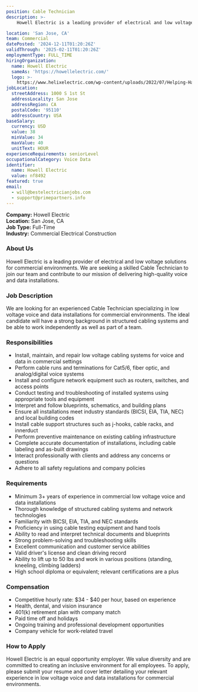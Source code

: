 ```yaml
---
position: Cable Technician
description: >- 
    Howell Electric is a leading provider of electrical and low voltage solutions for commercial environments. We are seeking a skilled Cable Technician to join our team and contribute to our mission of delivering high-quality voice and data installations. We are looking for an experienced Cable Technician specializing in low voltage voice and data installations for commercial environments. The ideal candidate will have a strong background in structured cabling systems and be able to work independently as well as part of a team.

location: 'San Jose, CA'
team: Commercial
datePosted: '2024-12-11T01:20:26Z'
validThrough: '2025-02-11T01:20:26Z'
employmentType: FULL_TIME
hiringOrganization:
  name: Howell Electric
  sameAs: 'https://howellelectric.com/'
  logo: >-
    https://www.helixelectric.com/wp-content/uploads/2022/07/Helping-Hands-Logo_Blue-e1656694113799.jpg
jobLocation:
  streetAddress: 1000 S 1st St
  addressLocality: San Jose
  addressRegion: CA
  postalCode: '95110'
  addressCountry: USA
baseSalary:
  currency: USD
  value: 38
  minValue: 34
  maxValue: 40
  unitText: HOUR
experienceRequirements: seniorLevel
occupationalCategory: Voice Data
identifier:
  name: Howell Electric
  value: nf8492
featured: true
email:
  - will@bestelectricianjobs.com
  - support@primepartners.info
---
```


**Company:** Howell Electric  
**Location:** San Jose, CA  
**Job Type:** Full-Time  
**Industry:** Commercial Electrical Construction  

### About Us
Howell Electric is a leading provider of electrical and low voltage solutions for commercial environments. We are seeking a skilled Cable Technician to join our team and contribute to our mission of delivering high-quality voice and data installations.

### Job Description
We are looking for an experienced Cable Technician specializing in low voltage voice and data installations for commercial environments. The ideal candidate will have a strong background in structured cabling systems and be able to work independently as well as part of a team.

### Responsibilities
- Install, maintain, and repair low voltage cabling systems for voice and data in commercial settings
- Perform cable runs and terminations for Cat5/6, fiber optic, and analog/digital voice systems
- Install and configure network equipment such as routers, switches, and access points
- Conduct testing and troubleshooting of installed systems using appropriate tools and equipment
- Interpret and follow blueprints, schematics, and building plans
- Ensure all installations meet industry standards (BICSI, EIA, TIA, NEC) and local building codes
- Install cable support structures such as j-hooks, cable racks, and innerduct
- Perform preventive maintenance on existing cabling infrastructure
- Complete accurate documentation of installations, including cable labeling and as-built drawings
- Interact professionally with clients and address any concerns or questions
- Adhere to all safety regulations and company policies

### Requirements
- Minimum 3+ years of experience in commercial low voltage voice and data installations
- Thorough knowledge of structured cabling systems and network technologies
- Familiarity with BICSI, EIA, TIA, and NEC standards
- Proficiency in using cable testing equipment and hand tools
- Ability to read and interpret technical documents and blueprints
- Strong problem-solving and troubleshooting skills
- Excellent communication and customer service abilities
- Valid driver's license and clean driving record
- Ability to lift up to 50 lbs and work in various positions (standing, kneeling, climbing ladders)
- High school diploma or equivalent; relevant certifications are a plus

### Compensation
- Competitive hourly rate: $34 - $40 per hour, based on experience
- Health, dental, and vision insurance
- 401(k) retirement plan with company match
- Paid time off and holidays
- Ongoing training and professional development opportunities
- Company vehicle for work-related travel

### How to Apply
Howell Electric is an equal opportunity employer. We value diversity and are committed to creating an inclusive environment for all employees.
To apply, please submit your resume and cover letter detailing your relevant experience in low voltage voice and data installations for commercial environments.
